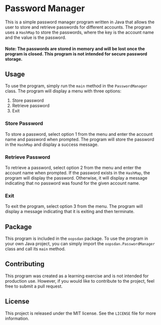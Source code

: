 # Password Manager

This is a simple password manager program written in Java that allows the user to store and retrieve passwords for different accounts. The program uses a `HashMap` to store the passwords, where the key is the account name and the value is the password.

#### Note: The passwords are stored in memory and will be lost once the program is closed. This program is not intended for secure password storage.

## Usage

To use the program, simply run the `main` method in the `PasswordManager` class. The program will display a menu with three options:

1. Store password
2. Retrieve password
3. Exit

### Store Password

To store a password, select option 1 from the menu and enter the account name and password when prompted. The program will store the password in the `HashMap` and display a success message.

### Retrieve Password

To retrieve a password, select option 2 from the menu and enter the account name when prompted. If the password exists in the `HashMap`, the program will display the password. Otherwise, it will display a message indicating that no password was found for the given account name.

### Exit

To exit the program, select option 3 from the menu. The program will display a message indicating that it is exiting and then terminate.

## Package

This program is included in the `oopsdan` package. To use the program in your own Java project, you can simply import the `oopsdan.PasswordManager` class and call its `main` method.

## Contributing

This program was created as a learning exercise and is not intended for production use. However, if you would like to contribute to the project, feel free to submit a pull request.

## License

This project is released under the MIT license. See the `LICENSE` file for more information.
